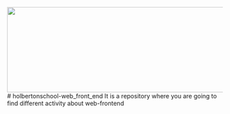 <div align="center"><img src="https://user-images.githubusercontent.com/66263776/98416555-43fa9b80-204d-11eb-800a-df8e19b62655.jpg" width="700" height= "200"> </div>
# holbertonschool-web_front_end
It is a repository where you are going to find different activity about web-frontend
